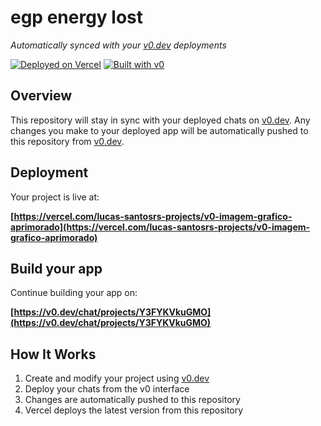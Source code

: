 # egp energy lost

*Automatically synced with your [v0.dev](https://v0.dev) deployments*

[![Deployed on Vercel](https://img.shields.io/badge/Deployed%20on-Vercel-black?style=for-the-badge&logo=vercel)](https://vercel.com/lucas-santosrs-projects/v0-imagem-grafico-aprimorado)
[![Built with v0](https://img.shields.io/badge/Built%20with-v0.dev-black?style=for-the-badge)](https://v0.dev/chat/projects/Y3FYKVkuGMO)

## Overview

This repository will stay in sync with your deployed chats on [v0.dev](https://v0.dev).
Any changes you make to your deployed app will be automatically pushed to this repository from [v0.dev](https://v0.dev).

## Deployment

Your project is live at:

**[https://vercel.com/lucas-santosrs-projects/v0-imagem-grafico-aprimorado](https://vercel.com/lucas-santosrs-projects/v0-imagem-grafico-aprimorado)**

## Build your app

Continue building your app on:

**[https://v0.dev/chat/projects/Y3FYKVkuGMO](https://v0.dev/chat/projects/Y3FYKVkuGMO)**

## How It Works

1. Create and modify your project using [v0.dev](https://v0.dev)
2. Deploy your chats from the v0 interface
3. Changes are automatically pushed to this repository
4. Vercel deploys the latest version from this repository
